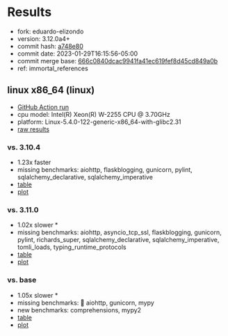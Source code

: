 # Results

- fork: eduardo-elizondo
- version: 3.12.0a4+
- commit hash: [a748e80](https://github.com/eduardo%2delizondo/cpython/commit/a748e80)
- commit date: 2023-01-29T16:15:56-05:00
- commit merge base: [666c0840dcac9941fa41ec619fef8d45cd849a0b](https://github.com/eduardo%2delizondo/cpython/commit/666c0840dcac9941fa41ec619fef8d45cd849a0b)
- ref: immortal_references

## linux x86_64 (linux)

- [GitHub Action run](https://github.com/faster-cpython/benchmarking/actions/runs/4418536675)
- cpu model: Intel(R) Xeon(R) W-2255 CPU @ 3.70GHz
- platform: Linux-5.4.0-122-generic-x86_64-with-glibc2.31
- [raw results](bm-20230129-linux-x86_64-eduardo%252delizondo-immortal_references-3.12.0a4%2B-a748e80.json)

### vs. 3.10.4

- 1.23x faster
- missing benchmarks: aiohttp, flaskblogging, gunicorn, pylint, sqlalchemy_declarative, sqlalchemy_imperative
- [table](bm-20230129-linux-x86_64-eduardo%252delizondo-immortal_references-3.12.0a4%2B-a748e80-vs-3.10.4.md)
- [plot](bm-20230129-linux-x86_64-eduardo%252delizondo-immortal_references-3.12.0a4%2B-a748e80-vs-3.10.4.png)

### vs. 3.11.0

- 1.02x slower \*
- missing benchmarks: aiohttp, asyncio_tcp_ssl, flaskblogging, gunicorn, pylint, richards_super, sqlalchemy_declarative, sqlalchemy_imperative, tomli_loads, typing_runtime_protocols
- [table](bm-20230129-linux-x86_64-eduardo%252delizondo-immortal_references-3.12.0a4%2B-a748e80-vs-3.11.0.md)
- [plot](bm-20230129-linux-x86_64-eduardo%252delizondo-immortal_references-3.12.0a4%2B-a748e80-vs-3.11.0.png)

### vs. base

- 1.05x slower \*
- missing benchmarks: 🔴 aiohttp, gunicorn, mypy
- new benchmarks: comprehensions, mypy2
- [table](bm-20230129-linux-x86_64-eduardo%252delizondo-immortal_references-3.12.0a4%2B-a748e80-vs-base.md)
- [plot](bm-20230129-linux-x86_64-eduardo%252delizondo-immortal_references-3.12.0a4%2B-a748e80-vs-base.png)

